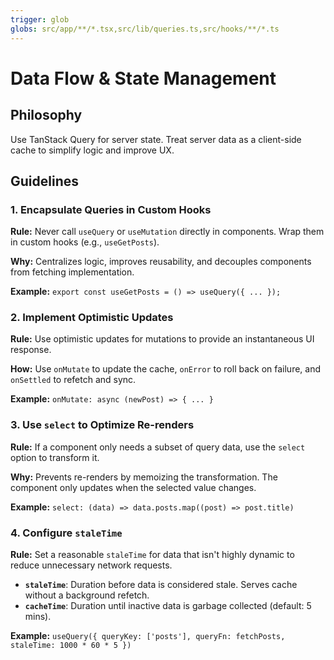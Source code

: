 ```yaml
---
trigger: glob
globs: src/app/**/*.tsx,src/lib/queries.ts,src/hooks/**/*.ts
---
```


# Data Flow & State Management

## Philosophy

Use TanStack Query for server state. Treat server data as a client-side cache to simplify logic and improve UX.

## Guidelines

### 1. Encapsulate Queries in Custom Hooks

**Rule:** Never call `useQuery` or `useMutation` directly in components. Wrap them in custom hooks (e.g., `useGetPosts`).

**Why:** Centralizes logic, improves reusability, and decouples components from fetching implementation.

**Example:** `export const useGetPosts = () => useQuery({ ... });`

### 2. Implement Optimistic Updates

**Rule:** Use optimistic updates for mutations to provide an instantaneous UI response.

**How:** Use `onMutate` to update the cache, `onError` to roll back on failure, and `onSettled` to refetch and sync.

**Example:** `onMutate: async (newPost) => { ... }`

### 3. Use `select` to Optimize Re-renders

**Rule:** If a component only needs a subset of query data, use the `select` option to transform it.

**Why:** Prevents re-renders by memoizing the transformation. The component only updates when the selected value changes.

**Example:** `select: (data) => data.posts.map((post) => post.title)`

### 4. Configure `staleTime`

**Rule:** Set a reasonable `staleTime` for data that isn't highly dynamic to reduce unnecessary network requests.

- **`staleTime`**: Duration before data is considered stale. Serves cache without a background refetch.
- **`cacheTime`**: Duration until inactive data is garbage collected (default: 5 mins).

**Example:** `useQuery({ queryKey: ['posts'], queryFn: fetchPosts, staleTime: 1000 * 60 * 5 })`
